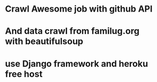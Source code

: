 # Crawl Awesome job with github API 
# And data crawl from familug.org with beautifulsoup
# use Django framework and heroku free host  
